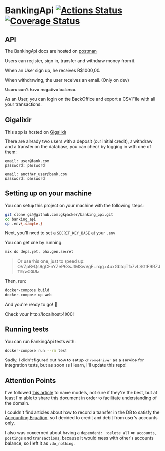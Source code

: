# BankingApi [![Actions Status](https://github.com/gkpacker/banking_api/workflows/Elixir%20CI/badge.svg)](https://github.com/gkpacker/banking_api/actions) [![Coverage Status](https://coveralls.io/repos/github/gkpacker/banking_api/badge.svg)](https://coveralls.io/github/gkpacker/banking_api)
## API
The BankingApi docs are hosted on [postman](https://documenter.getpostman.com/view/4048367/TVCjwkrU)

Users can register, sign in, transfer and withdraw money from it.

When an User sign up, he receives R$1000,00.

When withdrawing, the user receives an email. (Only on dev)

Users can't have negative balance.

As an User, you can login on the BackOffice and export a CSV File with all your transactions.

## Gigalixir
This app is hosted on [Gigalixir](https://gkpacker-banking-api.gigalixirapp.com/)

There are already two users with a deposit (our initial credit), a withdraw and a transfer on the database, you can check by logging in with one of them:

```
email: user@bank.com
password: password
```
```
email: another_user@bank.com
password: password
```

## Setting up on your machine
You can setup this project on your machine with the following steps:

```bash
git clone git@github.com:gkpacker/banking_api.git
cd banking_api
cp .env{.sample,}
```
Next, you'll need to set a `SECRET_KEY_BASE` at your `.env`

You can get one by running:
```bash
mix do deps.get, phx.gen.secret
```
> Or use this one, just to speed up: OVZpBvQs9gCFnYZeP63sJtMSwVgE+nqg+4uxGbtqiTfx7vLSGtF9RZJTE/w55Ula

Then, run:
```bash
docker-compose build
docker-compose up web
```
And you're ready to go! 🚀

Check your http://localhost:4000!

## Running tests
You can run BankingApi tests with:

```bash
docker-compose run --rm test
```

Sadly, I didn't figured out how to setup `chromedriver` as a service for integration tests, but as soon as I learn, I'll update this repo!

## Attention Points
I've followed [this article](https://beancount.github.io/docs/the_double_entry_counting_method.html#introduction) to name models, not sure if they're the best, but at least I'm able to share this document in order to facilitate understanding of the domain.

I couldn't find articles about how to record a transfer in the DB to satisfy the [Accounting Equation](https://en.wikipedia.org/wiki/Accounting_equation), so I decided to credit and debit from user's accounts only.

I also was concerned about having a `dependent: :delete_all` on `accounts`, `postings` and `transactions`, because it would mess with other's accounts balance, so I left it as `:do_nothing`.

